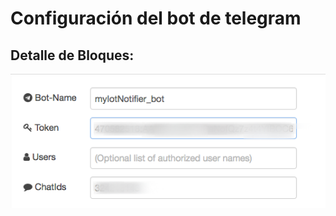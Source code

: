 # Configuración del bot de telegram

## Detalle de Bloques:
![../FlowsEvol/Node-RED7.png](../FlowsEvol/Node-RED7.png)

